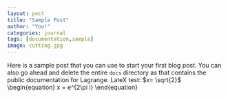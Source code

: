 ```yaml
---
layout: post
title: "Sample Post"
author: "You!"
categories: journal
tags: [documentation,sample]
image: cutting.jpg
---
```


Here is a sample post that you can use to start your first blog post. You can also go ahead and delete the entire `docs` directory as that contains the public documentation for Lagrange. LateX test:
$x= \sqrt{2}$
\begin{equation}
  x = e^{2\pi i}
\end{equation}
